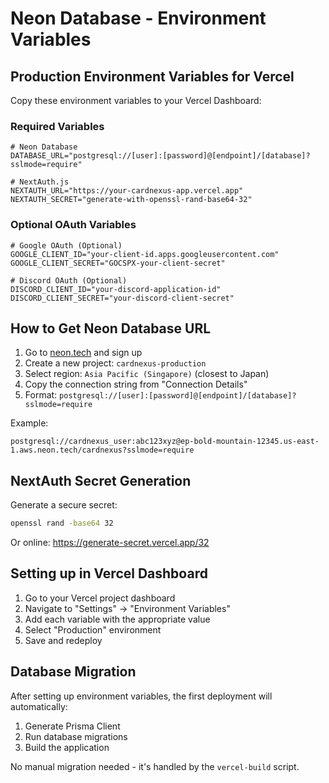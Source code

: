 # Neon Database - Environment Variables

## Production Environment Variables for Vercel

Copy these environment variables to your Vercel Dashboard:

### Required Variables

```env
# Neon Database
DATABASE_URL="postgresql://[user]:[password]@[endpoint]/[database]?sslmode=require"

# NextAuth.js
NEXTAUTH_URL="https://your-cardnexus-app.vercel.app"
NEXTAUTH_SECRET="generate-with-openssl-rand-base64-32"
```

### Optional OAuth Variables

```env
# Google OAuth (Optional)
GOOGLE_CLIENT_ID="your-client-id.apps.googleusercontent.com"
GOOGLE_CLIENT_SECRET="GOCSPX-your-client-secret"

# Discord OAuth (Optional)  
DISCORD_CLIENT_ID="your-discord-application-id"
DISCORD_CLIENT_SECRET="your-discord-client-secret"
```

## How to Get Neon Database URL

1. Go to [neon.tech](https://neon.tech) and sign up
2. Create a new project: `cardnexus-production`
3. Select region: `Asia Pacific (Singapore)` (closest to Japan)
4. Copy the connection string from "Connection Details"
5. Format: `postgresql://[user]:[password]@[endpoint]/[database]?sslmode=require`

Example:
```
postgresql://cardnexus_user:abc123xyz@ep-bold-mountain-12345.us-east-1.aws.neon.tech/cardnexus?sslmode=require
```

## NextAuth Secret Generation

Generate a secure secret:

```bash
openssl rand -base64 32
```

Or online: https://generate-secret.vercel.app/32

## Setting up in Vercel Dashboard

1. Go to your Vercel project dashboard
2. Navigate to "Settings" → "Environment Variables"
3. Add each variable with the appropriate value
4. Select "Production" environment
5. Save and redeploy

## Database Migration

After setting up environment variables, the first deployment will automatically:

1. Generate Prisma Client
2. Run database migrations  
3. Build the application

No manual migration needed - it's handled by the `vercel-build` script.